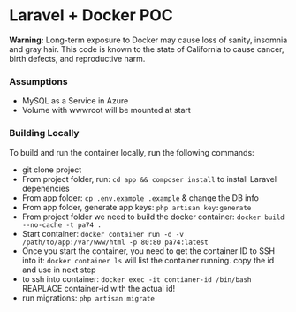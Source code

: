 # Laravel + Docker POC

**Warning:** Long-term exposure to Docker may cause loss of sanity, insomnia and gray hair. This code is known to the state of California to cause cancer, birth defects, and reproductive harm. 
 
### Assumptions
- MySQL as a Service in Azure
- Volume with wwwroot will be mounted at start

### Building Locally

To build and run the container locally, run the following commands:

- git clone project
- From project folder, run: ```cd app && composer install``` to install Laravel depenencies
- From app folder: ``` cp .env.example .example ``` & change the DB info
- From app folder, generate app keys: ``` php artisan key:generate ```
- From project folder we need to build the docker container: ```docker build --no-cache -t pa74 . ```
- Start container: ``` docker container run -d -v /path/to/app:/var/www/html -p 80:80 pa74:latest ```
- Once you start the container, you need to get the container ID to SSH into it: ```docker container ls``` will list the container running. copy the id and use in next step
- to ssh into container: ```docker exec -it contianer-id /bin/bash ``` REAPLACE container-id with the actual id!
- run migrations: ```php artisan migrate```
